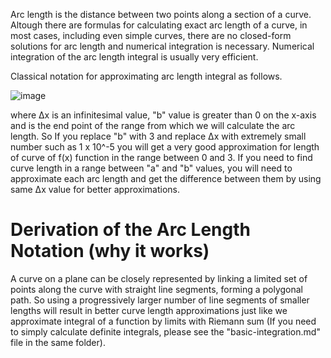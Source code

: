 Arc length is the distance between two points along a section of a curve. Altough there are formulas for calculating exact arc length of a curve, in most cases, including even simple curves, there are no closed-form solutions for arc length and numerical integration is necessary. Numerical integration of the arc length integral is usually very efficient.

Classical notation for approximating arc length integral as follows.

![image](https://github.com/user-attachments/assets/dff12850-133a-458a-8c3f-48f91fcd9992)

where Δx is an infinitesimal value, "b" value is greater than 0 on the x-axis and is the end point of the range from which we will calculate the arc length. So If you replace "b" with 3 and replace Δx with extremely
small number such as 1 x 10^-5 you will get a very good approximation for length of curve of f(x) function in the range between 0 and 3. If you need to find curve length in a range between "a" and "b" values, you will need to approximate each arc length and get the difference between them by using same Δx value for better approximations.

# Derivation of the Arc Length Notation (why it works)
A curve on a plane can be closely represented by linking a limited set of points along the curve with straight line segments, forming a polygonal path.
So using a progressively larger number of line segments of smaller lengths will result in better curve length approximations just like we approximate integral of a function by limits with Riemann sum (If you need to simply calculate definite integrals, please see the "basic-integration.md" file in the same folder).

